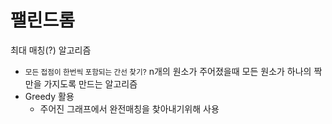 팰린드롬
===
최대 매칭(?) 알고리즘
+ <small>모든 접점이 한번씩 포함되는 간선 찾기?</small>
n개의 원소가 주어졌을때 모든 원소가 하나의 짝만을 가지도록 만드는 알고리즘
+ Greedy 활용
    + 주어진 그래프에서 완전매칭을 찾아내기위해 사용
